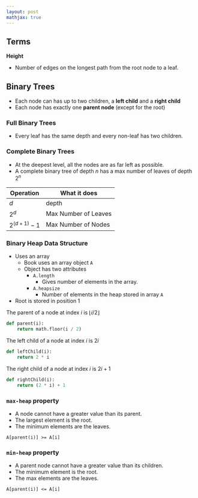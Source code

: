 ```yaml
---
layout: post
mathjax: true
---
```


## Terms
**Height**
* Number of edges on the longest path from the root node to a leaf.

## Binary Trees
* Each node can has up to two children, a **left child** and a **right child**
* Each node has exactly one **parent node** (except for the root)

### Full Binary Trees
* Every leaf has the same depth and every non-leaf has two children.

### Complete Binary Trees
* At the deepest level, all the nodes are as far left as possible.
* A complete binary tree of depth $n$ has a max number of leaves of depth $2^n$

|Operation|What it does|
|---|---|
|$d$|depth|
|$2^d$|Max Number of Leaves|
|$2^(d+1)-1$|Max Number of Nodes

### Binary Heap Data Structure
* Uses an array
  * Book uses an array object `A`
  * Object has two attributes
    * `A.length`
      * Gives number of elements in the array.
    * `A.heapsize`
      * Number of elements in the heap stored in array `A`
* Root is stored in position 1

The parent of a node at index $i$ is $\lfloor{i/2}\rfloor$

```py
def parent(i):
	return math.floor(i / 2)
```

The left child of a node at index $i$ is $2i$

```py
def leftChild(i):
	return 2 * i
```

The right child of a node at index $i$ is $2i+1$

```py
def rightChild(i):
	return (2 * i) + 1
```

### `max-heap` property

* A node cannot have a greater value than its parent.
* The largest element is the root.
* The minimum elements are the leaves.

`A[parent(i)] >= A[i]`

### `min-heap` property

* A parent node cannot have a greater value than its children.
* The minimum element is the root.
* The max elements are the leaves.

`A[parent(i)] <= A[i]`


